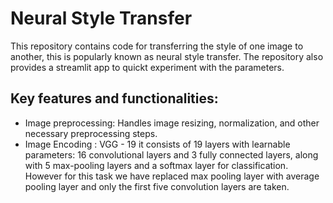 # Neural Style Transfer
This repository contains code for transferring the style of one image to another, this is popularly known as neural style transfer. The repository also provides a streamlit app to quickt experiment with the parameters.

## Key features and functionalities:
* Image preprocessing: Handles image resizing, normalization, and other necessary preprocessing steps.
* Image Encoding : VGG - 19 it consists of 19 layers with learnable parameters: 16 convolutional layers and 3 fully connected layers, along with 5 max-pooling layers and a softmax layer for classification. However for this task we have replaced max pooling layer with average pooling layer and only the first five convolution layers are taken.
